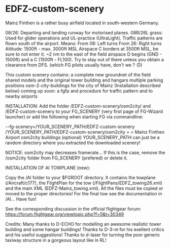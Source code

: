 # EDFZ-custom-scenery
Mainz Finthen is a rather busy airfield located in south-western Germany. 

08/26: Departing and landing runway for motorised planes.
08R/26L grass: Used for glider operations and UL-practice (UltraLight).
Traffic patterns are flown south of the airport. Means:
        From 08: Left turns
        From 26: Right turns
        Altitude: 1500ft - max. 3000ft MSL
Airspace C borders at 3500ft MSL, be sure to not enter it.
~2 nm to the east of the field airspace D begins (GND - 1500ft) and a C (1500ft - FL100). Try to stay out of there unless you obtain a clearance from DFS.
(which FG pilots usually have, don't we ? :D)

This custom scenery contains: 
            a complete new groundnet of the field
            shared models and the original tower building and hangars
            multiple parking positions
            osm-2-city-buildings for the city of Mainz (Installation described below)
            coming up soon: a fgfp and procedure for traffic pattern and to nearby airports
            

INSTALLATION: Add the folder /EDFZ-custom-scenery/osm2city/ and /EDFZ-custom-scenery to your FG_SCENERY (very first page of FG-Wizard launcher) 
or add the following when starting FG via commandline:

 --fg-scenery=/YOUR_SCENERY_PATH/EDFZ-custom-scenery   /YOUR_SCENERY_PATH/EDFZ-custom-scenery/osm2city
                                        =                                       =
                                Mainz Finthen Airport               osm2city buildings (optional)
YOUR_SCENERY_PATH can just be a random directory where you extracted the downloaded scenery!

NOTICE: osm2city may decreases framerate... If this is the case, remove the /osm2city folder from FG_SCENERY (prefered) or delete it.

INSTALLATION OF AI TOWPLANE (new):

Copy the /AI folder to your $FGROOT directory.
It contains the towplane (/Aircraft/c177), the FlightPlan for the tow (/FlightPans/EDFZ_towing26.xml) and the main XML (EDFZ-Mainz_towing.xml).
All the files must be copied or moved to the proper directories!
For the final tow see the documentation in /AI...        Have fun!

See the corresponding discussion in the official flightgear forum: 
https://forum.flightgear.org/viewtopic.php?f=5&t=30349


Credits:    Many thanks to D-ECHO for modelling an awesome realistic tower building and some hangar buildings!
            Thanks to D-3-m for his exellent critics and his useful suggestions!
            Thanks to d-laser for turning the poor generic taxiway structure in a gorgeous layout like in RL!
            
